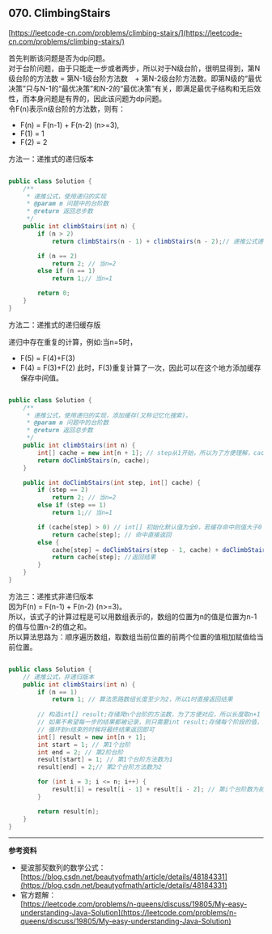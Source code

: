 **070. ClimbingStairs**  
---
[https://leetcode-cn.com/problems/climbing-stairs/](https://leetcode-cn.com/problems/climbing-stairs/)  

首先判断该问题是否为dp问题。  
对于台阶问题，由于只能走一步或者两步，所以对于N级台阶，很明显得到，第N级台阶的方法数 = 第N-1级台阶方法数　+ 第N-2级台阶方法数。即第N级的“最优决策”只与N-1的“最优决策”和N-2的“最优决策”有关，即满足最优子结构和无后效性，而本身问题是有界的，因此该问题为dp问题。  
令F(n)表示n级台阶的方法数，则有：
* F(n) = F(n-1) + F(n-2) (n>=3),
* F(1) = 1
* F(2) = 2

方法一：递推式的递归版本

```java  

public class Solution {
    /**
     * 递推公式，使用递归的实现
     * @param n 问题中的台阶数
     * @return 返回总步数
     */
    public int climbStairs(int n) {
        if (n > 2)
            return climbStairs(n - 1) + climbStairs(n - 2);// 递推公式递归

        if (n == 2)
            return 2; // 当n=2
        else if (n == 1)
            return 1;// 当n=1

        return 0;
    }
}

```  

方法二：递推式的递归缓存版

递归中存在重复的计算，例如:当n=5时，
* F(5) = F(4)+F(3)
* F(4) = F(3)+F(2)
此时，F(3)重复计算了一次，因此可以在这个地方添加缓存保存中间值。

```java  

public class Solution {
    /**
     * 递推公式，使用递归的实现，添加缓存(又称记忆化搜索)。
     * @param n 问题中的台阶数
     * @return 返回总步数
     */
    public int climbStairs(int n) {
        int[] cache = new int[n + 1]; // step从1开始，所以为了方便理解，cache从位置1开始缓存数据
        return doClimbStairs(n, cache);
    }

    public int doClimbStairs(int step, int[] cache) {
        if (step == 2)
            return 2; // 当n=2
        else if (step == 1)
            return 1;// 当n=1

        if (cache[step] > 0) // int[] 初始化默认值为全0，若缓存命中则值大于0
            return cache[step]; // 命中直接返回
        else {
            cache[step] = doClimbStairs(step - 1, cache) + doClimbStairs(step - 2, cache);// 未命中，使用递推公式递归
            return cache[step]; //返回结果
        }
    }
}

```  

方法三：递推式非递归版本  
因为F(n) = F(n-1) + F(n-2) (n>=3)。  
所以，该式子的计算过程是可以用数组表示的，数组的位置为n的值是位置为n-1的值与位置n-2的值之和。  
所以算法思路为：顺序遍历数组，取数组当前位置的前两个位置的值相加赋值给当前位置。

```java  

public class Solution {
    // 递推公式，非递归版本
    public int climbStairs(int n) {
        if (n == 1)
            return 1; // 算法思路数组长度至少为2，所以1时直接返回结果
	
        // 构造int[] result;存储爬n个台阶的方法数，为了方便对应，所以长度取n+1
        // 如果不希望每一步的结果都被记录，则只需要int result;存储每个阶段的值，
        // 循环到n结束的时候将最终结果返回即可
        int[] result = new int[n + 1]; 
        int start = 1; // 第1个台阶
        int end = 2; // 第2阶台阶
        result[start] = 1; // 第1个台阶方法数为1
        result[end] = 2;// 第2个台阶方法数为2

        for (int i = 3; i <= n; i++) {
            result[i] = result[i - 1] + result[i - 2]; // 第i个台阶数为前两个台阶的方法数之和
        }

        return result[n];
    }
}

```  

---


**参考资料**  
* 斐波那契数列的数学公式：  
[https://blog.csdn.net/beautyofmath/article/details/48184331](https://blog.csdn.net/beautyofmath/article/details/48184331)
* 官方题解：  
[https://leetcode.com/problems/n-queens/discuss/19805/My-easy-understanding-Java-Solution](https://leetcode.com/problems/n-queens/discuss/19805/My-easy-understanding-Java-Solution)  
